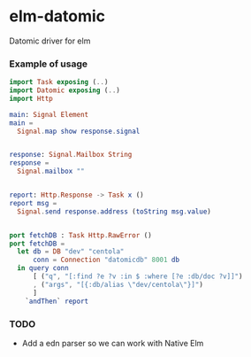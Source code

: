 # elm-datomic
Datomic driver for elm

### Example of usage

```elm
import Task exposing (..)
import Datomic exposing (..)
import Http

main: Signal Element
main =
  Signal.map show response.signal


response: Signal.Mailbox String
response =
  Signal.mailbox ""


report: Http.Response -> Task x ()
report msg =
  Signal.send response.address (toString msg.value)


port fetchDB : Task Http.RawError ()
port fetchDB =
  let db = DB "dev" "centola"
      conn = Connection "datomicdb" 8001 db
  in query conn
      [ ("q", "[:find ?e ?v :in $ :where [?e :db/doc ?v]]")
      , ("args", "[{:db/alias \"dev/centola\"}]")
      ]
    `andThen` report

```

### TODO
- Add a edn parser so we can work with Native Elm
